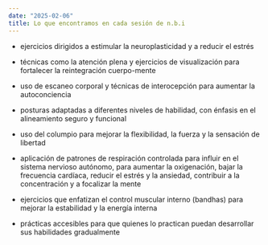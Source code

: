 ```yaml
---
date: "2025-02-06"
title: Lo que encontramos en cada sesión de n.b.i
---
```




 - ejercicios dirigidos a estimular la neuroplasticidad y a reducir el estrés  
 
 - técnicas como la atención plena y ejercicios de visualización para fortalecer la reintegración cuerpo-mente  
 - uso de escaneo corporal y técnicas de interocepción para aumentar la autoconciencia  
 - posturas adaptadas a diferentes niveles de habilidad, con énfasis en el alineamiento seguro y funcional  
 - uso del columpio para mejorar la flexibilidad, la fuerza y la sensación de libertad  
 - aplicación de patrones de respiración controlada para influir en el sistema nervioso autónomo, para aumentar la oxigenación, bajar la frecuencia cardíaca, reducir el estrés y la ansiedad, contribuir a la concentración y a focalizar la mente  
 - ejercicios que enfatizan el control muscular interno (bandhas) para mejorar la estabilidad y la energía interna  
 - prácticas accesibles para que quienes lo practican puedan desarrollar sus habilidades gradualmente  
